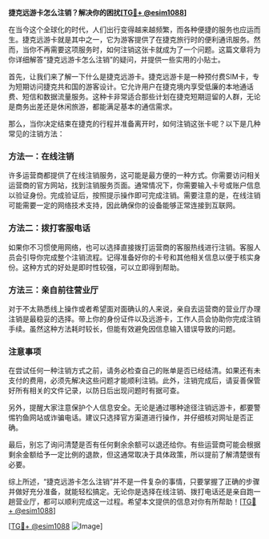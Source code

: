 **捷克远游卡怎么注销？解决你的困扰[[TG💪+ @esim1088](https://t.me/s/esim1088)]**

在当今这个全球化的时代，人们出行变得越来越频繁，而各种便捷的服务也应运而生。捷克远游卡就是其中之一，它为游客提供了在捷克旅行时的便利通讯服务。然而，当你不再需要这项服务时，如何注销这张卡就成为了一个问题。这篇文章将为你详细解答“捷克远游卡怎么注销”的疑问，并提供一些实用的小贴士。

首先，让我们来了解一下什么是捷克远游卡。捷克远游卡是一种预付费SIM卡，专为短期访问捷克共和国的游客设计。它允许用户在捷克境内享受低廉的本地通话费、短信和数据流量服务。这种卡非常适合那些计划在捷克短期逗留的人群，无论是商务出差还是休闲旅游，都能满足基本的通信需求。

那么，当你决定结束在捷克的行程并准备离开时，如何注销这张卡呢？以下是几种常见的注销方法：

### 方法一：在线注销

许多运营商都提供了在线注销服务，这可能是最方便的一种方式。你需要访问相关运营商的官方网站，找到注销服务页面。通常情况下，你需要输入卡号或账户信息以验证身份。完成验证后，按照提示操作即可完成注销。需要注意的是，在线注销可能需要一定的网络技术支持，因此确保你的设备能够正常连接到互联网。

### 方法二：拨打客服电话

如果你不习惯使用网络，也可以选择直接拨打运营商的客服热线进行注销。客服人员会引导你完成整个注销流程。记得准备好你的卡号和其他相关信息以便于核实身份。这种方式的好处是即时性较强，可以立即得到帮助。

### 方法三：亲自前往营业厅

对于不太熟悉线上操作或者希望面对面确认的人来说，亲自去运营商的营业厅办理注销是最稳妥的选择。带上你的身份证件以及远游卡，工作人员会协助你完成注销手续。虽然这种方法耗时较长，但能有效避免因信息输入错误导致的问题。

### 注意事项

在尝试任何一种注销方式之前，请务必检查自己的账单是否已经结清。如果还有未支付的费用，必须先解决这些问题才能顺利注销。此外，注销完成后，请妥善保管好所有相关的文件记录，以防日后出现问题时有据可查。

另外，提醒大家注意保护个人信息安全。无论是通过哪种途径注销远游卡，都要警惕钓鱼网站或诈骗电话。建议只选择官方渠道进行操作，并仔细核对网址是否正确。

最后，别忘了询问清楚是否有任何剩余余额可以退还给你。有些运营商可能会根据剩余金额给予一定比例的退款，但这通常取决于具体政策，所以提前了解清楚很有必要。

综上所述，“捷克远游卡怎么注销”并不是一件复杂的事情，只要掌握了正确的步骤并做好充分准备，就能轻松搞定。无论你是选择在线注销、拨打电话还是亲自跑一趟营业厅，都可以顺利完成这一过程。希望本文提供的信息对你有所帮助！[[TG💪+ @esim1088](https://t.me/s/esim1088)]

[[TG💪+ @esim1088](https://t.me/s/esim1088) ![Image](https://i.postimg.cc/4NQfJmqS/Snipaste-2025-05-13-00-14-12.png)]